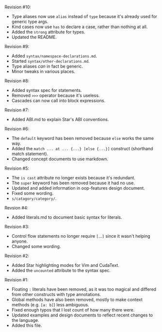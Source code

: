 Revision #10:
- Type aliases now use `alias` instead of `type` because it's already used for generic type args.
- Kind cases now use `has` to declare a case, rather than nothing at all.
- Added the `strong` attribute for types.
- Updated the README.

Revision #9:
- Added `syntax/namespace-declarations.md`.
- Started `syntax/other-declarations.md`.
- Type aliases *can* in fact be generic.
- Minor tweaks in various places.

Revision #8:
- Added syntax spec for statements.
- Removed `>>>` operator because it's useless.
- Cascades can now call into block expressions.

Revision #7:
- Added ABI.md to explain Star's ABI conventions.

Revision #6:
- The `default` keyword has been removed because `else` works the same way.
- Added the `match ... at ... {...} [else {...}]` construct (shorthand match statement).
- Changed concept documents to use markdown.

Revision #5:
- The `is cast` attribute no longer exists because it's redundant.
- The `super` keyword has been removed because it had no use.
- Updated and added information in oop-features design document.
- Fixed some wording.
- `s/catagory/category/`.

Revsion #4:
- Added literals.md to document basic syntax for literals.

Revision #3:
- Control flow statements no longer require `[`...`]` since it wasn't helping anyone.
- Changed some wording.

Revision #2:
- Added Star highlighting modes for Vim and CudaText.
- Added the `uncounted` attribute to the syntax spec.

Revision #1:
- Floating `:` literals have been removed, as it was too magical and differed from other constructs with type annotations.
- Global methods have also been removed, mostly to make context methods (e.g. `[a: b]`) less ambiguous.
- Fixed enough typos that I lost count of how many there were.
- Updated examples and design documents to reflect recent changes to the language.
- Added this file.